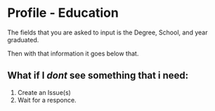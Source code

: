 # Profile - Education

The fields that you are asked to input is the Degree, School, and year graduated.

Then with that information it goes below that.

## What if I *dont* see something that i need:
1. Create an Issue(s)
2. Wait for a responce.
